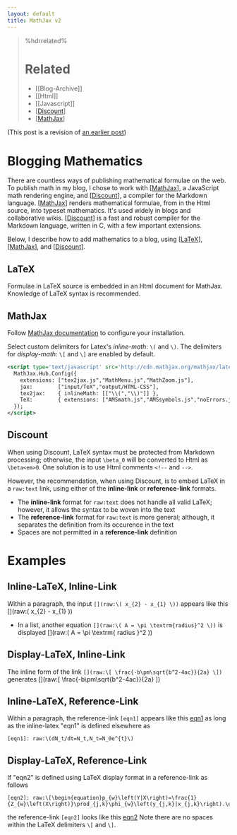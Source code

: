 ```yaml
---
layout: default
title: MathJax v2
---
```


<!--
Title: MathJax-v2
Timestamp: 2011-11-07 17:42:50 +0000
Created: 2011-11-07 17:00:17 +0000
Last Accessed: 2001-01-01 02:01:01 +0000
Times Accessed: 0
Tags: Web, Html, JavaScript, Discount, MathJax
Metadata: 
-->


>%hdrrelated%
># Related
> * [[Blog-Archive]]
> * [[Html]]
> * [[Javascript]]
> * [[Discount]]
> * [[MathJax]]

(This post is a revision of [an earlier post](http://stuartjandrews.blogspot.com/2011/03/mathjax_1031.html))

# Blogging Mathematics

There are countless ways of publishing mathematical formulae on the web.  To publish math in my blog, I chose to work with [[MathJax]], a JavaScript math rendering engine, and [[Discount]], a compiler for the Markdown language.  [[MathJax]] renders mathematical formulae, from in the Html source, into typeset mathematics.  It's used widely in blogs and collaborative wikis.  [[Discount]] is a fast and robust compiler for the Markdown language, written in C, with a few important extensions.

Below, I describe how to add mathematics to a blog, using [[LaTeX]], [[MathJax]], and [[Discount]].

[LaTeX]: http://www.latex-project.org/
[MathJax]: http://www.mathjax.org/
[Discount]: http://www.pell.portland.or.us/~orc/Code/discount/

## LaTeX 

Formulae in LaTeX source is embedded in an Html document for MathJax.  Knowledge of LaTeX syntax is recommended.

## MathJax

Follow [MathJax documentation](http://www.mathjax.org/docs) to configure your installation.

Select custom delimiters for Latex's *inline-math*: `\(` and `\)`.  The delimiters for *display-math*: `\[` and `\]` are enabled by default.

``` xml
<script type='text/javascript' src='http://cdn.mathjax.org/mathjax/latest/MathJax.js?config=TeX-AMS_HTML'>
  MathJax.Hub.Config({
    extensions: ["tex2jax.js","MathMenu.js","MathZoom.js"],
    jax:        ["input/TeX","output/HTML-CSS"],
    tex2jax:    { inlineMath: [["\\(","\\)"]] },
    TeX:        { extensions: ["AMSmath.js","AMSsymbols.js","noErrors.js","noUndefined.js"] }
  });
</script>
```

## Discount

When using Discount, LaTeX syntax must be protected from Markdown processing; otherwise, the input `\beta_0` will be converted to Html as `\beta<em>0`.  One solution is to use Html comments `<!--` and `-->`.

However, the recommendation, when using Discount, is to embed LaTeX in a `raw:text` link, using either of the __inline-link__ or __reference-link__ formats.

 * The __inline-link__ format for `raw:text` does not handle all valid LaTeX; however, it allows the syntax to be woven into the text
 * The __reference-link__ format for `raw:text` is more general; although, it separates the definition from its occurence in the text
 * Spaces are not permitted in a __reference-link__ definition

# Examples

## Inline-LaTeX, Inline-Link

Within a paragraph, the input `[](raw:\( x_{2} - x_{1} \))` appears like this [](raw:\( x_{2} - x_{1} \))

 * In a list, another equation `[](raw:\( A = \pi \textrm{radius}^2 \))` is displayed [](raw:\( A = \pi \textrm{ radius }^2 \))

## Display-LaTeX, Inline-Link

The inline form of the link `[](raw:\[ \frac{-b\pm\sqrt{b^2-4ac}}{2a} \])` generates [](raw:\[ \frac{-b\pm\sqrt{b^2-4ac}}{2a} \])


## Inline-LaTeX, Reference-Link

[eqn1]: raw:\(dN_t/dt=N_t,N_t=N_0e^{t}\)
[eqn2]: raw:\[\begin{equation}p_{w}\left(Y|X\right)=\frac{1}{Z_{w}\left(X\right)}\prod_{j,k}\phi_{w}\left(y_{j,k}|x_{j,k}\right).\end{equation}\]

Within a paragraph, the reference-link `[eqn1]` appears like this [eqn1] as long as the inline-latex "eqn1" is defined elsewhere as

``` text
[eqn1]: raw:\(dN_t/dt=N_t,N_t=N_0e^{t}\)
```

## Display-LaTeX, Reference-Link

If "eqn2" is defined using LaTeX display format in a reference-link as follows

``` text
[eqn2]: raw:\[\begin{equation}p_{w}\left(Y|X\right)=\frac{1}{Z_{w}\left(X\right)}\prod_{j,k}\phi_{w}\left(y_{j,k}|x_{j,k}\right).\end{equation}\]
```

the reference-link `[eqn2]` looks like this [eqn2]  Note there are no spaces within the LaTeX delimiters `\[` and `\]`.



